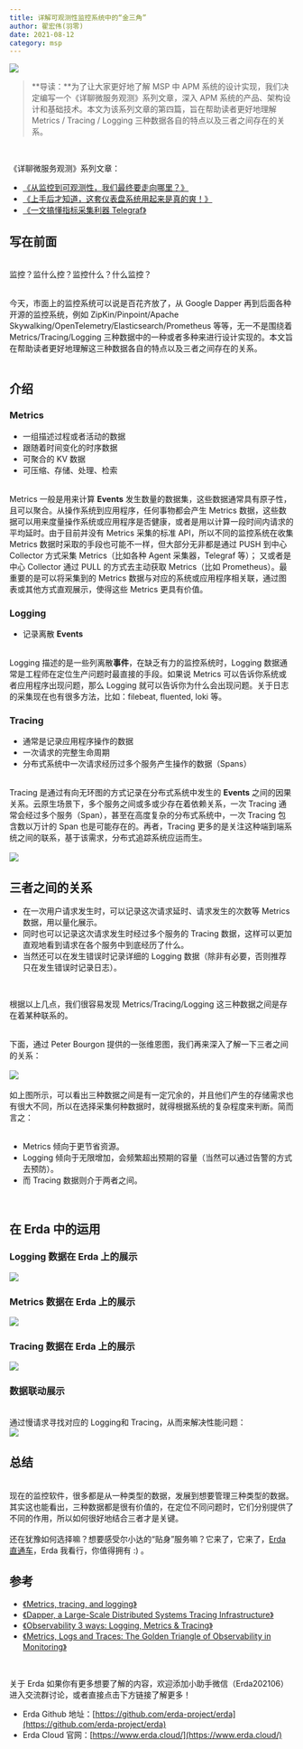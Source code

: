 ```yaml
---
title: 详解可观测性监控系统中的“金三角”
author: 翟宏伟(羽零)
date: 2021-08-12
category: msp
---
```



![](http://terminus-paas.oss-cn-hangzhou.aliyuncs.com/paas-doc/2021/08/25/e80e7f5a-a983-42af-bd9e-626cd1f8072d.jpg)
> **导读：**为了让大家更好地了解 MSP 中 APM 系统的设计实现，我们决定编写一个《详聊微服务观测》系列文章，深入 APM 系统的产品、架构设计和基础技术。本文为该系列文章的第四篇，旨在帮助读者更好地理解 Metrics / Tracing / Logging 三种数据各自的特点以及三者之间存在的关系。

​

《详聊微服务观测》系列文章：

- [《从监控到可观测性，我们最终要走向哪里？》](http://mp.weixin.qq.com/s?__biz=Mzg2MDYzNTAxMw==&mid=2247484773&idx=1&sn=1a75c690916d63010a9f559456324b26&chksm=ce222f8ff955a699abc8ebd61ce6faba93401f6a5f9d39cc5eae664b2e57aa2983ccdd63e57a&scene=21#wechat_redirect)
- [《上手后才知道，这套仪表盘系统用起来是真的爽！》](http://mp.weixin.qq.com/s?__biz=Mzg2MDYzNTAxMw==&mid=2247485052&idx=1&sn=af12b930227bb8b0871816d4151c0bd2&chksm=ce222c96f955a5804ce3a9b032e030d4335ecb7ba7b21aa5fdb193e16344e72bd0c7b8725577&scene=21#wechat_redirect)
- [《一文搞懂指标采集利器 Telegraf》](http://mp.weixin.qq.com/s?__biz=Mzg2MDYzNTAxMw==&mid=2247486007&idx=1&sn=27178303ff0f3842041a5c01e307fa71&chksm=ce2220ddf955a9cb10899b789af630af33e6d1d4e0c8efdecc3a4c63a8487e4bfe382322d0bf&scene=21#wechat_redirect)



## 写在前面

<br />监控？监什么控？监控什么？什么监控？<br />​

今天，市面上的监控系统可以说是百花齐放了，从 Google Dapper 再到后面各种开源的监控系统，例如 ZipKin/Pinpoint/Apache Skywalking/OpenTelemetry/Elasticsearch/Prometheus 等等，无一不是围绕着 Metrics/Tracing/Logging 三种数据中的一种或者多种来进行设计实现的。本文旨在帮助读者更好地理解这三种数据各自的特点以及三者之间存在的关系。<br />​<br />
## 介绍


### Metrics


- 一组描述过程或者活动的数据
- 跟随着时间变化的时序数据
- 可聚合的 KV 数据
- 可压缩、存储、处理、检索


<br />Metrics 一般是用来计算 **Events** 发生数量的数据集，这些数据通常具有原子性，且可以聚合。从操作系统到应用程序，任何事物都会产生 Metrics 数据，这些数据可以用来度量操作系统或应用程序是否健康，或者是用以计算一段时间内请求的平均延时。由于目前并没有 Metrics 采集的标准 API，所以不同的监控系统在收集 Metrics 数据时采取的手段也可能不一样，但大部分无非都是通过 PUSH 到中心 Collector 方式采集 Metrics（比如各种 Agent 采集器，Telegraf 等）； 又或者是中心 Collector 通过 PULL 的方式去主动获取 Metrics（比如 Prometheus）。最重要的是可以将采集到的 Metrics 数据与对应的系统或应用程序相关联，通过图表或其他方式直观展示，使得这些 Metrics 更具有价值。<br />

### Logging


- 记录离散 **Events**


<br />Logging 描述的是一些列离散**事件**，在缺乏有力的监控系统时，Logging 数据通常是工程师在定位生产问题时最直接的手段。如果说 Metrics 可以告诉你系统或者应用程序出现问题，那么 Logging 就可以告诉你为什么会出现问题。关于日志的采集现在也有很多方法，比如：filebeat, fluented, loki 等。<br />

### Tracing


- 通常是记录应用程序操作的数据
- 一次请求的完整生命周期
- 分布式系统中一次请求经历过多个服务产生操作的数据（Spans）


<br />Tracing 是通过有向无环图的方式记录在分布式系统中发生的 **Events** 之间的因果关系。云原生场景下，多个服务之间或多或少存在着依赖关系，一次 Tracing 通常会经过多个服务（Span），甚至在高度复杂的分布式系统中，一次 Tracing 包含数以万计的 Span 也是可能存在的。再者，Tracing 更多的是关注这种端到端系统之间的联系，基于该需求，分布式追踪系统应运而生。<br />
<br />![](http://terminus-paas.oss-cn-hangzhou.aliyuncs.com/paas-doc/2021/08/25/54630927-4bba-461e-b506-f54013af3e9a.png)<br />

## 三者之间的关系


- 在一次用户请求发生时，可以记录这次请求延时、请求发生的次数等 Metrics 数据，用以量化展示。
- 同时也可以记录这次请求发生时经过多个服务的 Tracing 数据，这样可以更加直观地看到请求在各个服务中到底经历了什么。
- 当然还可以在发生错误时记录详细的 Logging 数据（除非有必要，否则推荐只在发生错误时记录日志）。

​

根据以上几点，我们很容易发现 Metrics/Tracing/Logging 这三种数据之间是存在着某种联系的。<br />​

下面，通过 Peter Bourgon 提供的一张维恩图，我们再来深入了解一下三者之间的关系：<br />
<br />![](http://terminus-paas.oss-cn-hangzhou.aliyuncs.com/paas-doc/2021/08/25/b026a9be-e2ac-4d90-89da-6d5a6d59d886.png)<br />
<br />如上图所示，可以看出三种数据之间是有一定冗余的，并且他们产生的存储需求也有很大不同，所以在选择采集何种数据时，就得根据系统的复杂程度来判断。简而言之：<br />​<br />

- Metrics 倾向于更节省资源。
- Logging 倾向于无限增加，会频繁超出预期的容量（当然可以通过告警的方式去预防）。
- 而 Tracing 数据则介于两者之间。

​<br />
## 在 Erda 中的运用
### Logging 数据在 Erda 上的展示
![](http://terminus-paas.oss-cn-hangzhou.aliyuncs.com/paas-doc/2021/08/25/a12a6406-d790-4a50-882a-8d61d75e4a7c.png)
### Metrics 数据在 Erda 上的展示
![](http://terminus-paas.oss-cn-hangzhou.aliyuncs.com/paas-doc/2021/08/25/a1ef11ce-b4b9-4063-9d11-4c21f6076216.png)
### Tracing 数据在 Erda 上的展示
![](http://terminus-paas.oss-cn-hangzhou.aliyuncs.com/paas-doc/2021/08/25/886e77e4-90af-4da1-adda-70b8b72b4f3f.png)
### 数据联动展示

<br />通过慢请求寻找对应的 Logging和 Tracing，从而来解决性能问题：<br />![](http://terminus-paas.oss-cn-hangzhou.aliyuncs.com/paas-doc/2021/08/25/fe86eec8-3058-40e0-a5f2-0c7844f9ffee.png)
## 总结

<br />现在的监控软件，很多都是从一种类型的数据，发展到想要管理三种类型的数据。其实这也能看出，三种数据都是很有价值的，在定位不同问题时，它们分别提供了不同的作用，所以如何很好地结合三者才是关键。<br />
<br />还在犹豫如何选择嘛？想要感受尔小达的“贴身”服务嘛？它来了，它来了，[Erda 直通车](https://github.com/erda-project/erda)，Erda 我看行，你值得拥有 :) 。<br />

## 参考


- [《Metrics, tracing, and logging》](https://peter.bourgon.org/blog/2017/02/21/metrics-tracing-and-logging.html)
- [《Dapper, a Large-Scale Distributed Systems Tracing Infrastructure》](http://static.googleusercontent.com/media/research.google.com/zh-CN//pubs/archive/36356.pdf)
- [《Observability 3 ways: Logging, Metrics & Tracing》](https://www.youtube.com/watch?v=juP9VApKy_I)
- [《Metrics, Logs and Traces: The Golden Triangle of Observability in Monitoring》](https://devops.com/metrics-logs-and-traces-the-golden-triangle-of-observability-in-monitoring/)

​

关于 Erda 如果你有更多想要了解的内容，欢迎添加小助手微信（Erda202106）进入交流群讨论，或者直接点击下方链接了解更多！<br />

- Erda Github 地址：[https://github.com/erda-project/erda](https://github.com/erda-project/erda)
- Erda Cloud 官网：[https://www.erda.cloud/](https://www.erda.cloud/)

